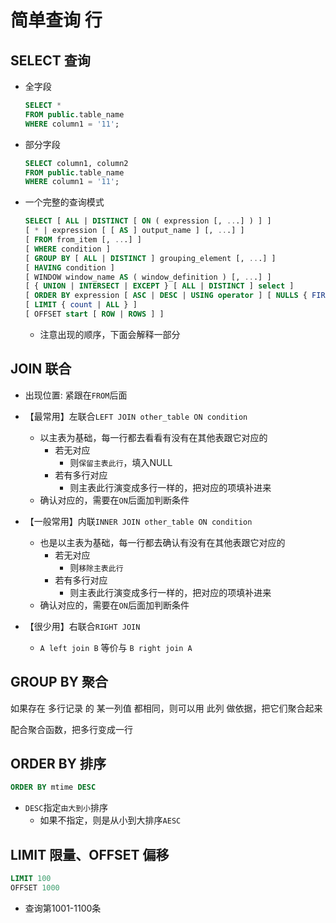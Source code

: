 # 简单查询 行

## SELECT 查询

- 全字段
    ```sql
    SELECT *
    FROM public.table_name
    WHERE column1 = '11';
    ```
    
- 部分字段
    ```sql
    SELECT column1, column2
    FROM public.table_name
    WHERE column1 = '11';
    ```

- 一个完整的查询模式
    ```sql
    SELECT [ ALL | DISTINCT [ ON ( expression [, ...] ) ] ]
    [ * | expression [ [ AS ] output_name ] [, ...] ]
    [ FROM from_item [, ...] ]
    [ WHERE condition ]
    [ GROUP BY [ ALL | DISTINCT ] grouping_element [, ...] ]
    [ HAVING condition ]
    [ WINDOW window_name AS ( window_definition ) [, ...] ]
    [ { UNION | INTERSECT | EXCEPT } [ ALL | DISTINCT ] select ]
    [ ORDER BY expression [ ASC | DESC | USING operator ] [ NULLS { FIRST | LAST } ] [, ...] ]
    [ LIMIT { count | ALL } ]
    [ OFFSET start [ ROW | ROWS ] ]
    ```
    - 注意出现的顺序，下面会解释一部分

## JOIN 联合

- 出现位置: 紧跟在`FROM`后面

- 【最常用】左联合`LEFT JOIN other_table ON condition`
    - 以主表为基础，每一行都去看看有没有在其他表跟它对应的
        - 若无对应
            - 则`保留主表此行`，填入NULL
        - 若有多行对应
            - 则主表此行演变成多行一样的，把对应的项填补进来
    - 确认对应的，需要在`ON`后面加判断条件

- 【一般常用】内联`INNER JOIN other_table ON condition`
    - 也是以主表为基础，每一行都去确认有没有在其他表跟它对应的
        - 若无对应
            - 则`移除主表此行`
        - 若有多行对应
            - 则主表此行演变成多行一样的，把对应的项填补进来
    - 确认对应的，需要在`ON`后面加判断条件

- 【很少用】右联合`RIGHT JOIN`
    - `A left join B` 等价与 `B right join A`

## GROUP BY 聚合

如果存在 多行记录 的 某一列值 都相同，则可以用 此列 做依据，把它们聚合起来

配合聚合函数，把多行变成一行

## ORDER BY 排序

```sql
ORDER BY mtime DESC
```
- `DESC`指定`由大到小`排序
    - 如果不指定，则是从小到大排序`AESC`

## LIMIT 限量、OFFSET 偏移

```sql
LIMIT 100
OFFSET 1000
```
- 查询第1001-1100条

